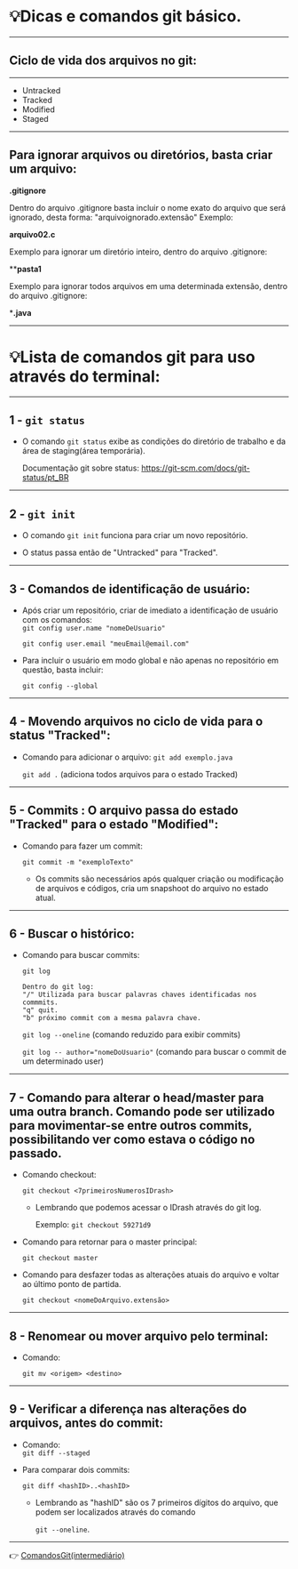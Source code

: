 # **:bulb:Dicas e comandos git básico.** 
---


## Ciclo de vida dos arquivos no git:
---


* Untracked
* Tracked
* Modified
* Staged
---
## Para ignorar arquivos ou diretórios, basta criar um arquivo:
**.gitignore**

Dentro do arquivo .gitignore basta incluir o nome exato do arquivo que será ignorado, desta forma: "arquivoignorado.extensão"
Exemplo: 

**arquivo02.c**

Exemplo para ignorar um diretório inteiro, dentro do arquivo .gitignore:

****pasta1**

Exemplo para ignorar todos arquivos em uma determinada extensão, dentro do arquivo .gitignore:

***.java**

---

# :bulb:Lista de comandos git para uso através do terminal:
---
## 1 - `git status`

* O comando `git status` exibe as condições do diretório de trabalho e da área de staging(área temporária).

    Documentação git sobre status: https://git-scm.com/docs/git-status/pt_BR

---

## 2 - `git init`
* O comando `git init` funciona para criar um novo repositório.

* O status passa então de "Untracked" para "Tracked".

---

## 3 - Comandos de identificação de usuário:
* Após criar um repositório, criar de imediato a identificação de usuário com os comandos:   
    `git config user.name "nomeDeUsuario"`

    `git config user.email "meuEmail@email.com"`

* Para incluir o usuário em modo global e não apenas no repositório em questão, basta incluir: 

    `git config --global`

---
        
## 4 - Movendo arquivos no ciclo de vida para o status "Tracked":
* Comando para adicionar o arquivo:
    `git add exemplo.java`

    `git add .` (adiciona todos arquivos para o estado Tracked)

---

## 5 - Commits : O arquivo passa do estado "Tracked" para o estado "Modified":
* Comando para fazer um commit:

    `git commit -m "exemploTexto"`

    * Os commits são necessários após qualquer criação ou modificação de arquivos e códigos, cria um 
    snapshoot do arquivo no estado atual.

---

## 6 - Buscar o histórico:

* Comando para buscar commits: 

    `git log`
    ```
    Dentro do git log:
    "/" Utilizada para buscar palavras chaves identificadas nos commmits.
    "q" quit.
    "b" próximo commit com a mesma palavra chave.
    ```

    `git log --oneline` (comando reduzido para exibir commits)

    `git log -- author="nomeDoUsuario"` (comando para buscar o commit de um determinado user)

---

## 7 - Comando para alterar o head/master para uma outra branch. Comando pode ser utilizado para movimentar-se entre outros commits, possibilitando ver como estava o código no passado.

* Comando checkout:

    `git checkout <7primeirosNumerosIDrash>`

    * Lembrando que podemos acessar o IDrash através do git log.

        Exemplo: `git checkout 59271d9`

* Comando para retornar para o master principal:

    `git checkout master`

* Comando para desfazer todas as alterações atuais do arquivo e voltar ao último ponto de partida.

    `git checkout <nomeDoArquivo.extensão>`

---

## 8 - Renomear ou mover arquivo pelo terminal:
* Comando:

    `git mv <origem> <destino>`

 ---

## 9 - Verificar a diferença nas alterações do arquivos, antes do commit:
* Comando:  
    `git diff --staged` 

* Para comparar dois commits:

    `git diff <hashID>..<hashID>`

    * Lembrando as "hashID" são os 7 primeiros dígitos do arquivo, que podem ser localizados através do comando 

         `git --oneline`.

---

:point_right: [ComandosGit(intermediário)](https://github.com/Dev-HideyukiTakahashi/Git-Github/blob/main/ComandosGit(intermedi%C3%A1rio).MD) 


